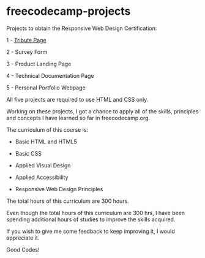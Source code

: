 # freecodecamp-projects
Projects to obtain the Responsive Web Design Certification:

1 - [Tribute Page](https://github.com/rafix923/freecodecamp-projects/tree/main/responsive-web-design-projects/tribute-page)

2 - Survey Form

3 - Product Landing Page

4 - Technical Documentation Page

5 - Personal Portfolio Webpage

All five projects are required to use HTML and CSS only.

Working on these projects, I got a chance to apply all of the skills, principles and concepts I have learned so far in freecodecamp.org. 

The curriculum of this course is: 

- Basic HTML and HTML5 

- Basic CSS 

- Applied Visual Design 

- Applied Accessibility

- Responsive Web Design Principles

The total hours of this curriculum are 300 hours.

Even though the total hours of this curriculum are 300 hrs, I have been spending additional hours of studies to improve the skills acquired. 

If you wish to give me some feedback to keep improving it, I would appreciate it.

Good Codes!
